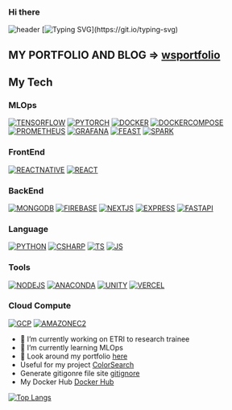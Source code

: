 ### Hi there    


![header](https://capsule-render.vercel.app/api?type=waving&section=header&animation=fadeIn&fontColor=fffafa&text=OLDENTOMATO&fontAlignY=50&height=300&fontSize=70&color=gradient)
[![Typing SVG](https://readme-typing-svg.demolab.com?font=Fira+Code&size=25&pause=1000&color=0A83F7&center=true&vCenter=true&width=860&lines=I+am+studying+everyday+to+become+an+ML+engineer.)](https://git.io/typing-svg)
## MY PORTFOLIO AND BLOG => [wsportfolio](https://wsportfolio.vercel.app/)
## My Tech 
### MLOps
[![TENSORFLOW](https://img.shields.io/badge/Tensorflow-FF6F00?style=flat-square&logo=Tensorflow&logoColor=white)](github.com/Oldentomato/TODO-List)
[![PYTORCH](https://img.shields.io/badge/Pytorch-EE4C2C?style=flat-square&logo=Pytorch&logoColor=white)](github.com/Oldentomato/TODO-List)
[![DOCKER](https://img.shields.io/badge/Docker-2496ED?style=flat-square&logo=Docker&logoColor=white)](github.com/Oldentomato/TODO-List)
[![DOCKERCOMPOSE](https://img.shields.io/badge/DockerCompose-2496ED?style=flat-square&logo=Docker&logoColor=white)](github.com/Oldentomato/TODO-List)
[![PROMETHEUS](https://img.shields.io/badge/Prometheus-E6522C?style=flat-square&logo=Prometheus&logoColor=white)](github.com/Oldentomato/TODO-List)
[![GRAFANA](https://img.shields.io/badge/Grafana-F46800?style=flat-square&logo=Grafana&logoColor=white)](github.com/Oldentomato/TODO-List)
[![FEAST](https://img.shields.io/badge/Feast-EE4C2C?style=flat-square&logo=Feast&logoColor=white)](github.com/Oldentomato/TODO-List)
[![SPARK](https://img.shields.io/badge/ApacheSpark-FA6423?style=flat-square&logo=ApacheSpark&logoColor=white)](github.com/Oldentomato/TODO-List)
### FrontEnd
[![REACTNATIVE](https://img.shields.io/badge/ReactNative-61DAFB?style=flat-square&logo=React&logoColor=black)](github.com/Oldentomato/TODO-List)
[![REACT](https://img.shields.io/badge/React-61DAFB?style=flat-square&logo=React&logoColor=black)](github.com/Oldentomato/TODO-List)  
### BackEnd
[![MONGODB](https://img.shields.io/badge/MongoDB-47A248?style=flat-square&logo=MongoDB&logoColor=black)](github.com/Oldentomato/TODO-List)
[![FIREBASE](https://img.shields.io/badge/Firebase-FFCA28?style=flat-square&logo=Firebase&logoColor=black)](github.com/Oldentomato/TODO-List)
[![NEXTJS](https://img.shields.io/badge/Next.js-000000?style=flat-square&logo=Next.js&logoColor=white)](github.com/Oldentomato/TODO-List)
[![EXPRESS](https://img.shields.io/badge/Express-000000?style=flat-square&logo=Express&logoColor=white)](github.com/Oldentomato/TODO-List)
[![FASTAPI](https://img.shields.io/badge/FastAPI-009688?style=flat-square&logo=FastAPI&logoColor=white)](github.com/Oldentomato/TODO-List)
### Language
[![PYTHON](https://img.shields.io/badge/Python-3776AB?style=flat-square&logo=Python&logoColor=white)](github.com/Oldentomato/TODO-List)
[![CSHARP](https://img.shields.io/badge/C%23-239128?style=flat-square&logo=CSharp&logoColor=black)](github.com/Oldentomato/TODO-List)
[![TS](https://img.shields.io/badge/TypeScript-3178C6?style=flat-square&logo=TypeScript&logoColor=white)](github.com/Oldentomato/TODO-List)
[![JS](https://img.shields.io/badge/JavaScript-F7DF1E?style=flat-square&logo=JavaScript&logoColor=black)](github.com/Oldentomato/TODO-List)
### Tools
[![NODEJS](https://img.shields.io/badge/NodeJS-339933?style=flat-square&logo=Node.js&logoColor=black)](github.com/Oldentomato/TODO-List)
[![ANACONDA](https://img.shields.io/badge/Anaconda-44A833?style=flat-square&logo=Anaconda&logoColor=black)](github.com/Oldentomato/TODO-List)
[![UNITY](https://img.shields.io/badge/Unity-000000?style=flat-square&logo=Unity&logoColor=white)](github.com/Oldentomato/TODO-List)
[![VERCEL](https://img.shields.io/badge/Vercel-000000?style=flat-square&logo=Vercel&logoColor=white)](github.com/Oldentomato/TODO-List)
### Cloud Compute
[![GCP](https://img.shields.io/badge/GoogleCloudPlatform-4285F4?style=flat-square&logo=GoogleCloud&logoColor=white)](github.com/Oldentomato/TODO-List)
[![AMAZONEC2](https://img.shields.io/badge/AmazonEC2-FF9900?style=flat-square&logo=Amazon-EC2&logoColor=white)](github.com/Oldentomato/TODO-List)

- 🔭 I’m currently working on ETRI to research trainee
- 🌱 I’m currently learning MLOps
- 💬 Look around my portfolio [here](https://wsportfolio.vercel.app/)
- Useful for my project [ColorSearch](https://oldentomato.github.io/ColorSearch/)  
- Generate gitigonre file site [gitignore](https://www.toptal.com/developers/gitignore)
- My Docker Hub [Docker Hub](https://hub.docker.com/u/oldentomato)

[![Top Langs](https://github-readme-stats.vercel.app/api/top-langs/?username=Oldentomato&layout=compact)](https://github.com/Oldentomato/github-readme-stats)




